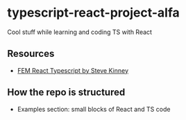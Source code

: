 # typescript-react-project-alfa
Cool stuff while learning and coding TS with React

## Resources
- [FEM React Typescript by Steve Kinney](https://frontendmasters.com/courses/react-typescript)

## How the repo is structured
- Examples section: small blocks of React and TS code
